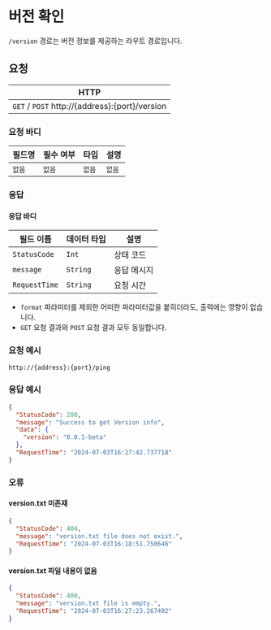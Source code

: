 # 버전 확인
`/version` 경로는 버전 정보를 제공하는 라우트 경로입니다.

## 요청
|HTTP|
|--|
| `GET` / `POST` http://{address}:{port}/version|

### 요청 바디
|필드명|필수 여부|타입|설명|
|--|--|--|--|
| `없음` | `없음` | `없음` | `없음` |

### 응답
#### 응답 바디
|필드 이름|데이터 타입|설명|
|--|--|--|
|`StatusCode`|`Int`|상태 코드|
|`message`|`String`|응답 메시지|
|`RequestTime`|`String`|요청 시간|

* `format` 파라미터를 제외한 어떠한 파라미터값을 붙히더라도, 출력에는 영향이 없습니다.
* `GET` 요청 결과와 `POST` 요청 결과 모두 동일합니다.

### 요청 예시
```url
http://{address}:{port}/ping
```

### 응답 예시
```JSON
{
  "StatusCode": 200,
  "message": "Success to get Version info",
  "data": {
    "version": "0.0.1-beta"
  },
  "RequestTime": "2024-07-03T16:27:42.737718"
}
```

### 오류
#### version.txt 미존재
```json
{
  "StatusCode": 404,
  "message": "version.txt file does not exist.",
  "RequestTime": "2024-07-03T16:18:51.750646"
}
```

#### version.txt 파일 내용이 없음
```json
{
  "StatusCode": 400,
  "message": "version.txt file is empty.",
  "RequestTime": "2024-07-03T16:27:23.267492"
}
```